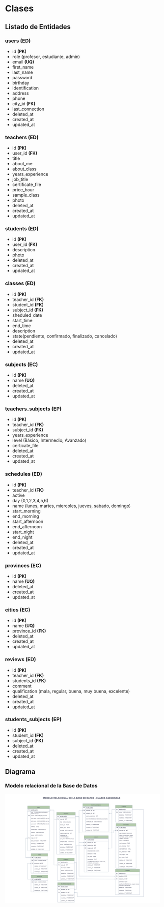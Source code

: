 # Clases

## Listado de Entidades

### users **(ED)**

- id **(PK)**
- role (profesor, estudiante, admin)
- email **(UQ)**
- first_name
- last_name
- password
- birthday
- identification
- address
- phone
- city_id **(FK)**
- last_connection
- deleted_at
- created_at
- updated_at

### teachers **(ED)**

- id **(PK)**
- user_id **(FK)**
- title
- about_me
- about_class
- years_experience
- job_title
- certificate_file
- price_hour
- sample_class
- photo
- deleted_at
- created_at
- updated_at

### students **(ED)**

- id **(PK)**
- user_id **(FK)**
- description
- photo
- deleted_at
- created_at
- updated_at

### classes **(ED)**

- id **(PK)**
- teacher_id **(FK)**
- student_id **(FK)**
- subject_id **(FK)**
- sheduled_date
- start_time
- end_time
- description
- state(pendiente, confirmado, finalizado, cancelado)
- deleted_at
- created_at
- updated_at

### subjects **(EC)** 

- id **(PK)**
- name **(UQ)**
- deleted_at
- created_at
- updated_at

### teachers_subjects **(EP)** 

- id **(PK)**
- teacher_id **(FK)**
- subject_id **(FK)**
- years_experience
- level (Básico, Intermedio, Avanzado)
- certicate_file
- deleted_at
- created_at
- updated_at

### schedules **(ED)** 

- id **(PK)**
- teacher_id **(FK)**
- active
- day (0,1,2,3,4,5,6)
- name (lunes, martes, miercoles, jueves, sabado, domingo)
- start_morning
- end_morning
- start_afternoon
- end_afternoon
- start_night
- end_night
- deleted_at
- created_at
- updated_at

### provinces **(EC)**

- id **(PK)**
- name **(UQ)**
- deleted_at
- created_at
- updated_at

### cities **(EC)**

- id **(PK)**
- name **(UQ)**
- province_id **(FK)**
- deleted_at
- created_at
- updated_at

### reviews **(ED)**

- id **(PK)**
- teacher_id **(FK)**
- students_id **(FK)**
- comment
- qualification (mala, regular, buena, muy buena, excelente)
- deleted_at
- created_at
- updated_at

### students_subjects **(EP)** 

- id **(PK)**
- student_id **(FK)**
- subject_id **(FK)**
- deleted_at
- created_at
- updated_at


## Diagrama

### Modelo relacional de la Base de Datos

![Modelo relacional](Clases_ModeloE_R.png)